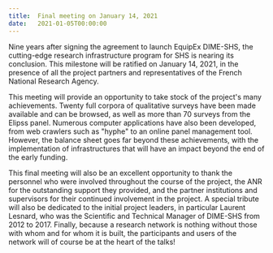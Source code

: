 ```yaml
---
title:  Final meeting on January 14, 2021
date:   2021-01-05T00:00:00
---
```

Nine years after signing the agreement to launch EquipEx DIME-SHS, the cutting-edge research infrastructure program for SHS is nearing its conclusion. This milestone will be ratified on January 14, 2021, in the presence of all the project partners and representatives of the French National Research Agency.
<!--more-->
This meeting will provide an opportunity to take stock of the project's many achievements. Twenty full corpora of qualitative surveys have been made available and can be browsed, as well as more than 70 surveys from the Elipss panel. Numerous computer applications have also been developed, from web crawlers such as  "hyphe" to an online panel management tool. However, the balance sheet goes far beyond these achievements, with the implementation of infrastructures that will have an impact beyond the end of the early funding.

This final meeting will also be an excellent opportunity to thank the personnel who were involved throughout the course of the project, the ANR for the outstanding support they provided, and the partner institutions and supervisors for their continued involvement in the project. A special tribute will also be dedicated to the initial project leaders, in particular Laurent Lesnard, who was the Scientific and Technical Manager of DIME-SHS from 2012 to 2017. Finally, because a research network is nothing without those with whom and for whom it is built, the participants and users of the network will of course be at the heart of the talks!
